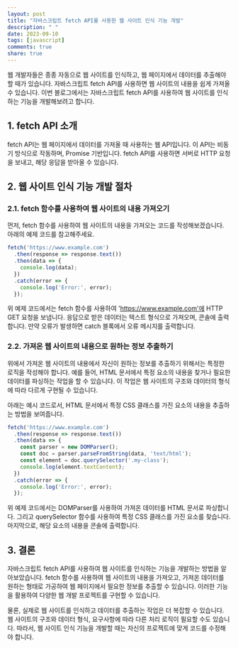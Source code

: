 ```yaml
---
layout: post
title: "자바스크립트 fetch API를 사용한 웹 사이트 인식 기능 개발"
description: " "
date: 2023-09-10
tags: [javascript]
comments: true
share: true
---
```


웹 개발자들은 종종 자동으로 웹 사이트를 인식하고, 웹 페이지에서 데이터를 추출해야 할 때가 있습니다. 자바스크립트 fetch API를 사용하면 웹 사이트의 내용을 쉽게 가져올 수 있습니다. 이번 블로그에서는 자바스크립트 fetch API를 사용하여 웹 사이트를 인식하는 기능을 개발해보려고 합니다.

## 1. fetch API 소개

fetch API는 웹 페이지에서 데이터를 가져올 때 사용하는 웹 API입니다. 이 API는 비동기 방식으로 작동하며, Promise 기반입니다. fetch API를 사용하면 서버로 HTTP 요청을 보내고, 해당 응답을 받아올 수 있습니다.

## 2. 웹 사이트 인식 기능 개발 절차

### 2.1. fetch 함수를 사용하여 웹 사이트의 내용 가져오기

먼저, fetch 함수를 사용하여 웹 사이트의 내용을 가져오는 코드를 작성해보겠습니다. 아래의 예제 코드를 참고해주세요.

```javascript
fetch('https://www.example.com')
  .then(response => response.text())
  .then(data => {
    console.log(data);
  })
  .catch(error => {
    console.log('Error:', error);
  });
```

위 예제 코드에서는 fetch 함수를 사용하여 'https://www.example.com'에 HTTP GET 요청을 보냅니다. 응답으로 받은 데이터는 텍스트 형식으로 가져오며, 콘솔에 출력합니다. 만약 오류가 발생하면 catch 블록에서 오류 메시지를 출력합니다.

### 2.2. 가져온 웹 사이트의 내용으로 원하는 정보 추출하기

위에서 가져온 웹 사이트의 내용에서 자신이 원하는 정보를 추출하기 위해서는 특정한 로직을 작성해야 합니다. 예를 들어, HTML 문서에서 특정 요소의 내용을 찾거나 필요한 데이터를 파싱하는 작업을 할 수 있습니다. 이 작업은 웹 사이트의 구조와 데이터의 형식에 따라 다르게 구현될 수 있습니다.

아래는 예시 코드로서, HTML 문서에서 특정 CSS 클래스를 가진 요소의 내용을 추출하는 방법을 보여줍니다.

```javascript
fetch('https://www.example.com')
  .then(response => response.text())
  .then(data => {
    const parser = new DOMParser();
    const doc = parser.parseFromString(data, 'text/html');
    const element = doc.querySelector('.my-class');
    console.log(element.textContent);
  })
  .catch(error => {
    console.log('Error:', error);
  });
```

위 예제 코드에서는 DOMParser를 사용하여 가져온 데이터를 HTML 문서로 파싱합니다. 그리고 querySelector 함수를 사용하여 특정 CSS 클래스를 가진 요소를 찾습니다. 마지막으로, 해당 요소의 내용을 콘솔에 출력합니다.

## 3. 결론

자바스크립트 fetch API를 사용하여 웹 사이트를 인식하는 기능을 개발하는 방법을 알아보았습니다. fetch 함수를 사용하여 웹 사이트의 내용을 가져오고, 가져온 데이터를 원하는 형태로 가공하여 웹 페이지에서 필요한 정보를 추출할 수 있습니다. 이러한 기능을 활용하여 다양한 웹 개발 프로젝트를 구현할 수 있습니다.

물론, 실제로 웹 사이트를 인식하고 데이터를 추출하는 작업은 더 복잡할 수 있습니다. 웹 사이트의 구조와 데이터 형식, 요구사항에 따라 다른 처리 로직이 필요할 수도 있습니다. 따라서, 웹 사이트 인식 기능을 개발할 때는 자신의 프로젝트에 맞게 코드를 수정해야 합니다.